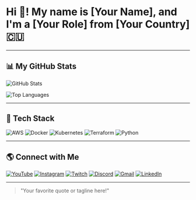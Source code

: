 # Hi 👋! My name is [Your Name], and I'm a [Your Role] from [Your Country] 🇨🇺

---

## 📊 My GitHub Stats

![GitHub Stats](https://github-readme-stats.vercel.app/api?username=Phxngsxz&show_icons=true&theme=radical)

![Top Languages](https://github-readme-stats.vercel.app/api/top-langs/?username=Phxngsxz&layout=compact&theme=radical)

---

## 🚀 Tech Stack

![AWS](https://img.shields.io/badge/AWS-%23FF9900.svg?style=for-the-badge&logo=amazonaws&logoColor=white)
![Docker](https://img.shields.io/badge/Docker-%230db7ed.svg?style=for-the-badge&logo=docker&logoColor=white)
![Kubernetes](https://img.shields.io/badge/Kubernetes-%23326CE5.svg?style=for-the-badge&logo=kubernetes&logoColor=white)
![Terraform](https://img.shields.io/badge/Terraform-%235835CC.svg?style=for-the-badge&logo=terraform&logoColor=white)
![Python](https://img.shields.io/badge/Python-%233776AB.svg?style=for-the-badge&logo=python&logoColor=white)

---

## 🌎 Connect with Me

[![YouTube](https://img.shields.io/badge/Youtube-%23FF0000.svg?style=for-the-badge&logo=youtube&logoColor=white)](https://youtube.com/your-profile)
[![Instagram](https://img.shields.io/badge/Instagram-%23E4405F.svg?style=for-the-badge&logo=instagram&logoColor=white)](https://instagram.com/your-profile)
[![Twitch](https://img.shields.io/badge/Twitch-%239146FF.svg?style=for-the-badge&logo=twitch&logoColor=white)](https://twitch.tv/your-profile)
[![Discord](https://img.shields.io/badge/Discord-%237289DA.svg?style=for-the-badge&logo=discord&logoColor=white)](https://discord.com/your-profile)
[![Gmail](https://img.shields.io/badge/Gmail-%23D14836.svg?style=for-the-badge&logo=gmail&logoColor=white)](mailto:your-email)
[![LinkedIn](https://img.shields.io/badge/LinkedIn-%230077B5.svg?style=for-the-badge&logo=linkedin&logoColor=white)](https://linkedin.com/in/your-profile)

---

> "Your favorite quote or tagline here!"

